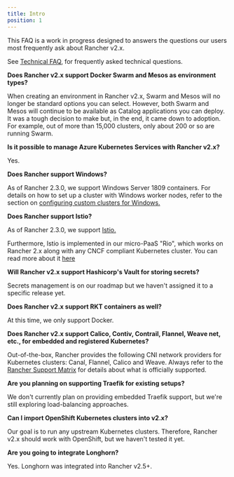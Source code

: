 ```yaml
---
title: Intro
position: 1
---
```


This FAQ is a work in progress designed to answers the questions our users most frequently ask about Rancher v2.x.

See [Technical FAQ](https://rancher.com/docs/rancher/v2.6/en/faq/technical/), for frequently asked technical questions.

**Does Rancher v2.x support Docker Swarm and Mesos as environment types?**

When creating an environment in Rancher v2.x, Swarm and Mesos will no longer be standard options you can select. However, both Swarm and Mesos will continue to be available as Catalog applications you can deploy. It was a tough decision to make but, in the end, it came down to adoption. For example, out of more than 15,000 clusters, only about 200 or so are running Swarm.

**Is it possible to manage Azure Kubernetes Services with Rancher v2.x?**

Yes.

**Does Rancher support Windows?**

As of Rancher 2.3.0, we support Windows Server 1809 containers. For details on how to set up a cluster with Windows worker nodes, refer to the section on [configuring custom clusters for Windows.](https://rancher.com/docs/rancher/v2.6/en/cluster-provisioning/rke-clusters/windows-clusters/)

**Does Rancher support Istio?**

As of Rancher 2.3.0, we support [Istio.](https://rancher.com/docs/rancher/v2.6/en/istio/)

Furthermore, Istio is implemented in our micro-PaaS "Rio", which works on Rancher 2.x along with any CNCF compliant Kubernetes cluster. You can read more about it [here](https://rio.io/)

**Will Rancher v2.x support Hashicorp's Vault for storing secrets?**

Secrets management is on our roadmap but we haven't assigned it to a specific release yet. 

**Does Rancher v2.x support RKT containers as well?**

At this time, we only support Docker.

**Does Rancher v2.x support Calico, Contiv, Contrail, Flannel, Weave net, etc., for embedded and registered Kubernetes?**

Out-of-the-box, Rancher provides the following CNI network providers for Kubernetes clusters: Canal, Flannel, Calico and Weave.  Always refer to the [Rancher Support Matrix](https://rancher.com/support-maintenance-terms/) for details about what is officially supported.

**Are you planning on supporting Traefik for existing setups?**

We don't currently plan on providing embedded Traefik support, but we're still exploring load-balancing approaches.

**Can I import OpenShift Kubernetes clusters into v2.x?**

Our goal is to run any upstream Kubernetes clusters. Therefore, Rancher v2.x should work with OpenShift, but we haven't tested it yet.

**Are you going to integrate Longhorn?**

Yes. Longhorn was integrated into Rancher v2.5+.
